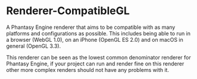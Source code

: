 # Renderer-CompatibleGL

A Phantasy Engine renderer that aims to be compatible with as many platforms and configurations as possible. This includes being able to run in a browser (WebGL 1.0), on an iPhone (OpenGL ES 2.0) and on macOS in general (OpenGL 3.3).

This renderer can be seen as the lowest common denominator renderer for Phantasy Engine, if your project can run and render fine on this renderer other more complex renders should not have any problems with it.

